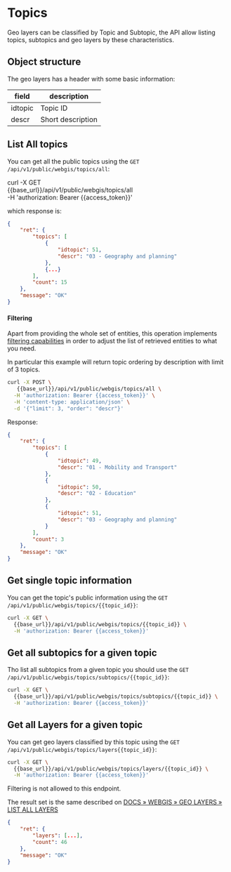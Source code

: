 # Topics

Geo layers can be classified by Topic and Subtopic, the API allow listing topics, subtopics and geo layers by these characteristics. 

## Object structure

The geo layers has a header with some basic information: 

|  field | description   |
|---|---|
| idtopic  | Topic ID   |
| descr | Short description  |



## List All topics

You can get all the public topics using the `GET /api/v1/public/webgis/topics/all`:


curl -X GET \
  {{base_url}}/api/v1/public/webgis/topics/all \
  -H 'authorization: Bearer {{access_token}}'

which response is: 


```json
{
    "ret": {
        "topics": [
            {
                "idtopic": 51,
                "descr": "03 - Geography and planning"
            },
            {...}
        ],
        "count": 15
    },
    "message": "OK"
}
```

#### Filtering 

Apart from providing the whole set of entities, this operation implements [filtering capabilities](https://vero-city-api-docs.readthedocs.io/en/latest/advanced-filtering/index.html) in order to adjust the list of retrieved entities to what you need.

In particular this example will return topic ordering by description with limit of 3 topics.


```bash
curl -X POST \
   {{base_url}}/api/v1/public/webgis/topics/all \
  -H 'authorization: Bearer {{access_token}}' \
  -H 'content-type: application/json' \
  -d '{"limit": 3, "order": "descr"}'
```

Response:
```json
{
    "ret": {
        "topics": [
            {
                "idtopic": 49,
                "descr": "01 - Mobility and Transport"
            },
            {
                "idtopic": 50,
                "descr": "02 - Education"
            },
            {
                "idtopic": 51,
                "descr": "03 - Geography and planning"
            }
        ],
        "count": 3
    },
    "message": "OK"
}
```


## Get single topic information

You can get the topic's public information using the `GET /api/v1/public/webgis/topics/{{topic_id}}`:

```bash
curl -X GET \
  {{base_url}}/api/v1/public/webgis/topics/{{topic_id}} \
  -H 'authorization: Bearer {{access_token}}' 
```


## Get all subtopics for a given topic
Tho list all subtopics from a given topic you should use the `GET /api/v1/public/webgis/topics/subtopics/{{topic_id}}`:

```bash
curl -X GET \
  {{base_url}}/api/v1/public/webgis/topics/subtopics/{{topic_id}} \
  -H 'authorization: Bearer {{access_token}}' 
```




## Get all Layers for a given topic



You can get geo layers classified by this topic using the `GET /api/v1/public/webgis/topics/layers{{topic_id}}`:

```bash
curl -X GET \
  {{base_url}}/api/v1/public/webgis/topics/layers/{{topic_id}} \
  -H 'authorization: Bearer {{access_token}}' 
```

Filtering is not allowed to this endpoint.

The result set is the same described on [DOCS » WEBGIS » GEO LAYERS » LIST ALL LAYERS](https://vero-city-api-docs.readthedocs.io/en/latest/api/Webgis/Layers/index.html#list-all-layers)
```json
{
    "ret": {
        "layers": [...],
        "count": 46
    },
    "message": "OK"
}
```
